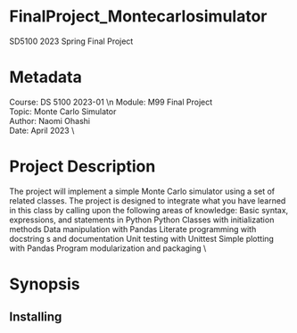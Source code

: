 # FinalProject_Montecarlosimulator
SD5100 2023 Spring Final Project

# Metadata

Course:   DS 5100 2023-01 \n
Module:   M99 Final Project\
Topic:    Monte Carlo Simulator\
Author:   Naomi Ohashi\
Date:     April 2023 \

# Project Description

The project will implement a simple Monte Carlo
simulator using a set of related classes.
The project is designed to integrate what you have learned in this class
by calling upon the following areas of knowledge:
Basic syntax, expressions, and statements in Python
Python Classes with initialization methods
Data manipulation with Pandas
Literate programming with docstring s and documentation
Unit testing with Unittest
Simple plotting with Pandas
Program modularization and packaging \

# Synopsis
## Installing
